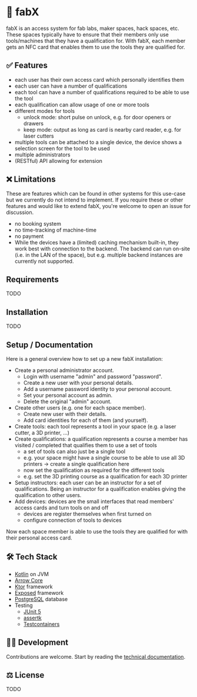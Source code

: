 # 🔐 fabX

fabX is an access system for fab labs, maker spaces, hack spaces, etc. These spaces typically have to ensure that their
members only use tools/machines that they have a qualification for. With fabX, each member gets an NFC card that enables
them to use the tools they are qualified for.

## ✅ Features

* each user has their own access card which personally identifies them
* each user can have a number of qualifications
* each tool can have a number of qualifications required to be able to use the tool
* each qualification can allow usage of one or more tools
* different modes for tools
    * unlock mode: short pulse on unlock, e.g. for door openers or drawers
    * keep mode: output as long as card is nearby card reader, e.g. for laser cutters
* multiple tools can be attached to a single device, the device shows a selection screen for the tool to be used
* multiple administrators
* (RESTful) API allowing for extension

## ❌ Limitations

These are features which can be found in other systems for this use-case but we currently do not intend to implement. If
you require these or other features and would like to extend fabX, you're welcome to open an issue for discussion.

* no booking system
* no time-tracking of machine-time
* no payment
* While the devices have a (limited) caching mechanism built-in, they work best with connection to the backend. The
  backend can run on-site (i.e. in the LAN of the space), but e.g. multiple backend instances are currently not
  supported.

## Requirements

TODO

## Installation

TODO

## Setup / Documentation

Here is a general overview how to set up a new fabX installation:

* Create a personal administrator account.
    * Login with username "admin" and password "password".
    * Create a new user with your personal details.
    * Add a username password identity to your personal account.
    * Set your personal account as admin.
    * Delete the original "admin" account.
* Create other users (e.g. one for each space member).
    * Create new user with their details.
    * Add card identities for each of them (and yourself).
* Create tools: each tool represents a tool in your space (e.g. a laser cutter, a 3D printer, ...)
* Create qualifications: a qualification represents a course a member has visited / completed that qualifies them to use
  a set of tools
    * a set of tools can also just be a single tool
    * e.g. your space might have a single course to be able to use all 3D printers -> create a single qualification here
    * now set the qualification as required for the different tools
    * e.g. set the 3D printing course as a qualification for each 3D printer
* Setup instructors: each user can be an instructor for a set of qualifications. Being an instructor for a qualification
  enables giving the qualification to other users.
* Add devices: devices are the small interfaces that read members' access cards and turn tools on and off
    * devices are register themselves when first turned on
    * configure connection of tools to devices

Now each space member is able to use the tools they are qualified for with their personal access card.

## 🛠 Tech Stack

* [Kotlin](https://kotlinlang.org) on JVM
* [Arrow Core](https://arrow-kt.io/docs/core/)
* [Ktor](https://ktor.io) framework
* [Exposed](https://github.com/JetBrains/Exposed) framework
* [PostgreSQL](https://www.postgresql.org) database
* Testing
    * [JUnit 5](https://junit.org/junit5/)
    * [assertk](https://github.com/willowtreeapps/assertk)
    * [Testcontainers](https://www.testcontainers.org)

## 🧑‍💻 Development

Contributions are welcome. Start by reading the [technical documentation](docs).

## ⚖️ License

TODO
